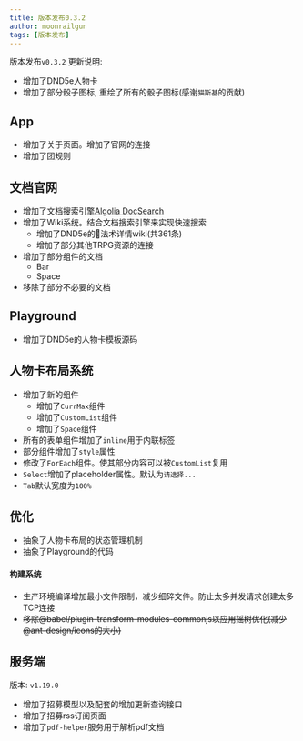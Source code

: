 ```yaml
---
title: 版本发布0.3.2
author: moonrailgun
tags: [版本发布]
---
```


版本发布`v0.3.2` 更新说明:

- 增加了DND5e人物卡
- 增加了部分骰子图标, 重绘了所有的骰子图标(感谢`猫斯基`的贡献)

## App

- 增加了关于页面。增加了官网的连接
- 增加了团规则

## 文档官网

- 增加了文档搜索引擎[Algolia DocSearch](https://docsearch.algolia.com/)
- 增加了Wiki系统。结合文档搜索引擎来实现快速搜索
  - 增加了DND5e的法术详情wiki(共361条)
  - 增加了部分其他TRPG资源的连接
- 增加了部分组件的文档
  - Bar
  - Space
- 移除了部分不必要的文档

<!--truncate-->

## Playground

- 增加了DND5e的人物卡模板源码

## 人物卡布局系统

- 增加了新的组件
  - 增加了`CurrMax`组件
  - 增加了`CustomList`组件
  - 增加了`Space`组件
- 所有的表单组件增加了`inline`用于内联标签
- 部分组件增加了`style`属性
- 修改了`ForEach`组件。使其部分内容可以被`CustomList`复用
- `Select`增加了placeholder属性。默认为`请选择...`
- `Tab`默认宽度为`100%`


## 优化

- 抽象了人物卡布局的状态管理机制
- 抽象了Playground的代码

#### 构建系统

- 生产环境编译增加最小文件限制，减少细碎文件。防止太多并发请求创建太多TCP连接
- ~~移除@babel/plugin-transform-modules-commonjs以应用摇树优化(减少@ant-design/icons的大小)~~


## 服务端
版本: `v1.19.0`

- 增加了招募模型以及配套的增加更新查询接口
- 增加了招募rss订阅页面
- 增加了`pdf-helper`服务用于解析pdf文档
